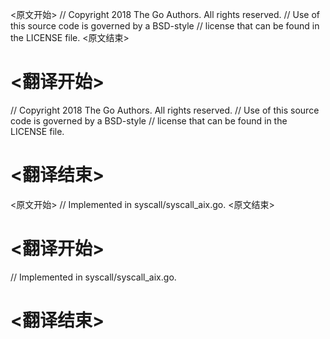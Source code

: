 
<原文开始>
// Copyright 2018 The Go Authors. All rights reserved.
// Use of this source code is governed by a BSD-style
// license that can be found in the LICENSE file.
<原文结束>

# <翻译开始>
// Copyright 2018 The Go Authors. All rights reserved.
// Use of this source code is governed by a BSD-style
// license that can be found in the LICENSE file.
# <翻译结束>


<原文开始>
// Implemented in syscall/syscall_aix.go.
<原文结束>

# <翻译开始>
// Implemented in syscall/syscall_aix.go.
# <翻译结束>

